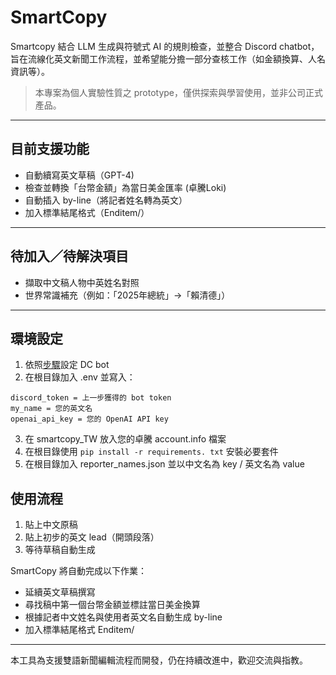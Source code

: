 # SmartCopy  
Smartcopy 結合 LLM 生成與符號式 AI 的規則檢查，並整合 Discord chatbot，旨在流線化英文新聞工作流程，並希望能分擔一部分查核工作（如金額換算、人名資訊等）。

> 本專案為個人實驗性質之 prototype，僅供探索與學習使用，並非公司正式產品。

---

## 目前支援功能

- 自動續寫英文草稿（GPT-4)  
- 檢查並轉換「台幣金額」為當日美金匯率 (卓騰Loki)
- 自動插入 by-line（將記者姓名轉為英文）  
- 加入標準結尾格式（Enditem/）

---

## 待加入／待解決項目

- 擷取中文稿人物中英姓名對照  
- 世界常識補充（例如：「2025年總統」→「賴清德」）

---

## 環境設定

1. 依照[步驟](https://ithelp.ithome.com.tw/articles/10350599)設定 DC bot
2. 在根目錄加入 .env 並寫入：

```
discord_token = 上一步獲得的 bot token
my_name = 您的英文名
openai_api_key = 您的 OpenAI API key
```

3. 在 smartcopy_TW 放入您的卓騰 account.info 檔案
4. 在根目錄使用 `pip install -r requirements. txt` 安裝必要套件
5. 在根目錄加入 reporter_names.json 並以中文名為 key / 英文名為 value

## 使用流程

1. 貼上中文原稿  
2. 貼上初步的英文 lead（開頭段落）  
3. 等待草稿自動生成  

SmartCopy 將自動完成以下作業：  

- 延續英文草稿撰寫
- 尋找稿中第一個台幣金額並標註當日美金換算
- 根據記者中文姓名與使用者英文名自動生成 by-line  
- 加入標準結尾格式 Enditem/

---

本工具為支援雙語新聞編輯流程而開發，仍在持續改進中，歡迎交流與指教。
